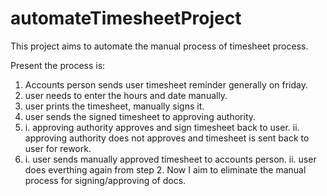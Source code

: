 automateTimesheetProject
========================
This project aims to automate the manual process of timesheet process.

Present the process is:
1. Accounts person sends user timesheet reminder generally on friday.
2. user needs to enter the hours and date manually.
3. user prints the timesheet, manually signs it.
4. user sends the signed timesheet to approving authority.
5. i.  approving authority approves and sign timesheet back to user.
   ii. approving authority does not approves and timesheet is sent back to user for rework.
6. i.  user sends manually approved timesheet to accounts person.
   ii. user does everthing again from step 2.
Now I aim to eliminate the manual process for signing/approving of docs. 
